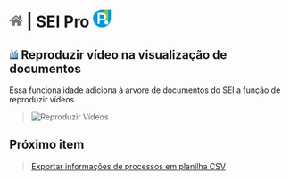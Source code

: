 # [![Home](../img/home.png)](../) |  SEI Pro ![Icone](../img/icon-32.png)

## ![Aumentar fonte](../img/icon-playvideo.png) Reproduzir vídeo na visualização de documentos

Essa funcionalidade adiciona à arvore de documentos do SEI a função de reproduzir vídeos.

> ![Reproduzir Vídeos](../img/tela-playvideo.gif) 

## Próximo item

> [Exportar informações de processos em planilha CSV](../pages/LISTAPROCESSOS.md)
